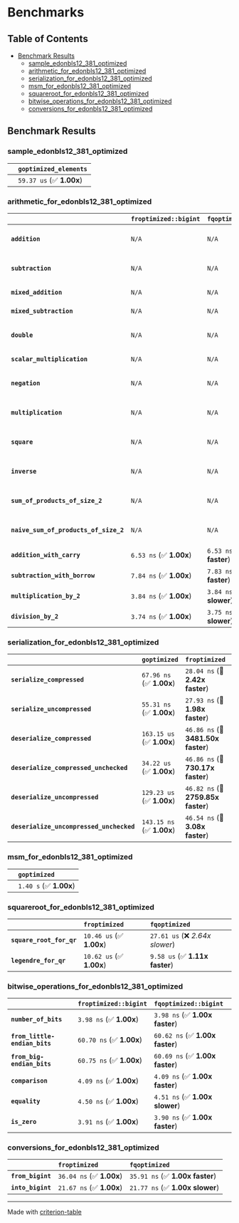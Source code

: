 # Benchmarks

## Table of Contents

- [Benchmark Results](#benchmark-results)
    - [sample_edonbls12_381_optimized](#sample_edonbls12_381_optimized)
    - [arithmetic_for_edonbls12_381_optimized](#arithmetic_for_edonbls12_381_optimized)
    - [serialization_for_edonbls12_381_optimized](#serialization_for_edonbls12_381_optimized)
    - [msm_for_edonbls12_381_optimized](#msm_for_edonbls12_381_optimized)
    - [squareroot_for_edonbls12_381_optimized](#squareroot_for_edonbls12_381_optimized)
    - [bitwise_operations_for_edonbls12_381_optimized](#bitwise_operations_for_edonbls12_381_optimized)
    - [conversions_for_edonbls12_381_optimized](#conversions_for_edonbls12_381_optimized)

## Benchmark Results

### sample_edonbls12_381_optimized

|        | `goptimized_elements`           |
|:-------|:------------------------------- |
|        | `59.37 us` (✅ **1.00x**)        |

### arithmetic_for_edonbls12_381_optimized

|                                       | `froptimized::bigint`          | `fqoptimized::bigint`          | `goptimized`              | `fqoptimized`                   | `froptimized`                    |
|:--------------------------------------|:-------------------------------|:-------------------------------|:--------------------------|:--------------------------------|:-------------------------------- |
| **`addition`**                        | `N/A`                          | `N/A`                          | `378.73 ns` (✅ **1.00x**) | `8.07 ns` (🚀 **46.94x faster**) | `8.15 ns` (🚀 **46.50x faster**)  |
| **`subtraction`**                     | `N/A`                          | `N/A`                          | `395.31 ns` (✅ **1.00x**) | `8.60 ns` (🚀 **45.97x faster**) | `8.64 ns` (🚀 **45.73x faster**)  |
| **`mixed_addition`**                  | `N/A`                          | `N/A`                          | `386.23 ns` (✅ **1.00x**) | `N/A`                           | `N/A`                            |
| **`mixed_subtraction`**               | `N/A`                          | `N/A`                          | `392.80 ns` (✅ **1.00x**) | `N/A`                           | `N/A`                            |
| **`double`**                          | `N/A`                          | `N/A`                          | `290.37 ns` (✅ **1.00x**) | `9.08 ns` (🚀 **31.99x faster**) | `5.30 ns` (🚀 **54.80x faster**)  |
| **`scalar_multiplication`**           | `N/A`                          | `N/A`                          | `131.31 us` (✅ **1.00x**) | `N/A`                           | `N/A`                            |
| **`negation`**                        | `N/A`                          | `N/A`                          | `N/A`                     | `5.95 ns` (✅ **1.00x slower**)  | `5.95 ns` (✅ **1.00x**)          |
| **`multiplication`**                  | `N/A`                          | `N/A`                          | `N/A`                     | `37.31 ns` (✅ **1.00x slower**) | `37.26 ns` (✅ **1.00x**)         |
| **`square`**                          | `N/A`                          | `N/A`                          | `N/A`                     | `31.77 ns` (✅ **1.02x faster**) | `32.39 ns` (✅ **1.00x**)         |
| **`inverse`**                         | `N/A`                          | `N/A`                          | `N/A`                     | `6.23 us` (✅ **1.00x faster**)  | `6.25 us` (✅ **1.00x**)          |
| **`sum_of_products_of_size_2`**       | `N/A`                          | `N/A`                          | `N/A`                     | `53.01 ns` (✅ **1.00x faster**) | `53.20 ns` (✅ **1.00x**)         |
| **`naive_sum_of_products_of_size_2`** | `N/A`                          | `N/A`                          | `N/A`                     | `79.83 ns` (✅ **1.01x faster**) | `80.65 ns` (✅ **1.00x**)         |
| **`addition_with_carry`**             | `6.53 ns` (✅ **1.00x**)        | `6.53 ns` (✅ **1.00x faster**) | `N/A`                     | `N/A`                           | `N/A`                            |
| **`subtraction_with_borrow`**         | `7.84 ns` (✅ **1.00x**)        | `7.83 ns` (✅ **1.00x faster**) | `N/A`                     | `N/A`                           | `N/A`                            |
| **`multiplication_by_2`**             | `3.84 ns` (✅ **1.00x**)        | `3.84 ns` (✅ **1.00x slower**) | `N/A`                     | `N/A`                           | `N/A`                            |
| **`division_by_2`**                   | `3.74 ns` (✅ **1.00x**)        | `3.75 ns` (✅ **1.00x slower**) | `N/A`                     | `N/A`                           | `N/A`                            |

### serialization_for_edonbls12_381_optimized

|                                          | `goptimized`              | `froptimized`                      | `fqoptimized`                       |
|:-----------------------------------------|:--------------------------|:-----------------------------------|:----------------------------------- |
| **`serialize_compressed`**               | `67.96 ns` (✅ **1.00x**)  | `28.04 ns` (🚀 **2.42x faster**)    | `28.03 ns` (🚀 **2.42x faster**)     |
| **`serialize_uncompressed`**             | `55.31 ns` (✅ **1.00x**)  | `27.93 ns` (🚀 **1.98x faster**)    | `27.78 ns` (🚀 **1.99x faster**)     |
| **`deserialize_compressed`**             | `163.15 us` (✅ **1.00x**) | `46.86 ns` (🚀 **3481.50x faster**) | `44.83 ns` (🚀 **3639.50x faster**)  |
| **`deserialize_compressed_unchecked`**   | `34.22 us` (✅ **1.00x**)  | `46.86 ns` (🚀 **730.17x faster**)  | `44.82 ns` (🚀 **763.45x faster**)   |
| **`deserialize_uncompressed`**           | `129.23 us` (✅ **1.00x**) | `46.82 ns` (🚀 **2759.85x faster**) | `46.22 ns` (🚀 **2795.93x faster**)  |
| **`deserialize_uncompressed_unchecked`** | `143.15 ns` (✅ **1.00x**) | `46.54 ns` (🚀 **3.08x faster**)    | `46.23 ns` (🚀 **3.10x faster**)     |

### msm_for_edonbls12_381_optimized

|        | `goptimized`            |
|:-------|:----------------------- |
|        | `1.40 s` (✅ **1.00x**)  |

### squareroot_for_edonbls12_381_optimized

|                          | `froptimized`            | `fqoptimized`                    |
|:-------------------------|:-------------------------|:-------------------------------- |
| **`square_root_for_qr`** | `10.46 us` (✅ **1.00x**) | `27.61 us` (❌ *2.64x slower*)    |
| **`legendre_for_qr`**    | `10.62 us` (✅ **1.00x**) | `9.58 us` (✅ **1.11x faster**)   |

### bitwise_operations_for_edonbls12_381_optimized

|                               | `froptimized::bigint`          | `fqoptimized::bigint`            |
|:------------------------------|:-------------------------------|:-------------------------------- |
| **`number_of_bits`**          | `3.98 ns` (✅ **1.00x**)        | `3.98 ns` (✅ **1.00x faster**)   |
| **`from_little-endian_bits`** | `60.70 ns` (✅ **1.00x**)       | `60.62 ns` (✅ **1.00x faster**)  |
| **`from_big-endian_bits`**    | `60.75 ns` (✅ **1.00x**)       | `60.69 ns` (✅ **1.00x faster**)  |
| **`comparison`**              | `4.09 ns` (✅ **1.00x**)        | `4.09 ns` (✅ **1.00x faster**)   |
| **`equality`**                | `4.50 ns` (✅ **1.00x**)        | `4.51 ns` (✅ **1.00x slower**)   |
| **`is_zero`**                 | `3.91 ns` (✅ **1.00x**)        | `3.90 ns` (✅ **1.00x faster**)   |

### conversions_for_edonbls12_381_optimized

|                   | `froptimized`            | `fqoptimized`                    |
|:------------------|:-------------------------|:-------------------------------- |
| **`from_bigint`** | `36.04 ns` (✅ **1.00x**) | `35.91 ns` (✅ **1.00x faster**)  |
| **`into_bigint`** | `21.67 ns` (✅ **1.00x**) | `21.77 ns` (✅ **1.00x slower**)  |

---
Made with [criterion-table](https://github.com/nu11ptr/criterion-table)

